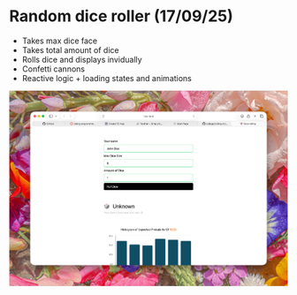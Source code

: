 # Random dice roller (17/09/25)

- Takes max dice face
- Takes total amount of dice
- Rolls dice and displays invidually
- Confetti cannons
- Reactive logic + loading states and animations


![screenshot](<CleanShot 2025-10-08 at 10.03.04@2x.png>)
